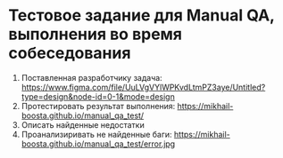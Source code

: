 # Тестовое задание для Manual QA, выполнения во время собеседования
1. Поставленная разработчику задача: https://www.figma.com/file/UuLVgVYlWPKvdLtmPZ3aye/Untitled?type=design&node-id=0-1&mode=design
2. Протестировать результат выполнения: https://mikhail-boosta.github.io/manual_qa_test/
3. Описать найденные недостатки
4. Проанализиривать не найденные баги: https://mikhail-boosta.github.io/manual_qa_test/error.jpg
